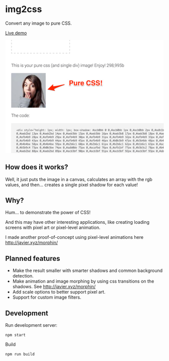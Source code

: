 # img2css

Convert any image to pure CSS.

[Live demo](http://javier.xyz/img2css/)

[![img2css](docs-assets/screenshot.jpg)](http://javier.xyz/img2css/)

## How does it works?

Well, it just puts the image in a canvas, calculates an array with the rgb values, and then... creates a single pixel shadow for each value!

## Why?
Hum... to demonstrate the power of CSS!

And this may have other interesting applications, like creating loading screens with pixel art or pixel-level animation.

I made another proof-of-concept using pixel-level animations here http://javier.xyz/morphin/

## Planned features
* Make the result smaller with smarter shadows and common background detection.
* Make animation and image morphing by using css transitions on the shadows. See http://javier.xyz/morphin/
* Add scale options to better support pixel art.
* Support for custom image filters.

## Development
Run development server:
```
npm start
```

Build 

```
npm run build
```